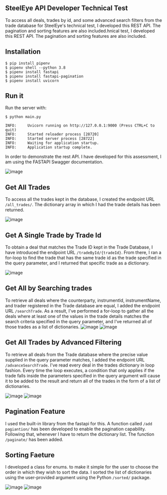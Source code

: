 ## SteelEye API Developer Technical Test

To access all deals, trades by id, and some advanced search filters from the trade database for SteelEye's technical test, I developed this REST API. The pagination and sorting features are also included.hnical test, I developed this REST API. The pagination and sorting features are also included.

## Installation
```console
$ pip install pipenv
$ pipenv shell --python 3.8
$ pipenv install fastapi
$ pipenv install fastapi-pagination
$ pipenv install uvicorn
```

## Run it
Run the server with:

```console
$ python main.py

INFO:     Uvicorn running on http://127.0.0.1:9000 (Press CTRL+C to quit)
INFO:     Started reloader process [28720]
INFO:     Started server process [28722]
INFO:     Waiting for application startup.
INFO:     Application startup complete.
```
In order to demonstrate the rest API. I have developed for this assessment, I am using the FASTAPI Swagger documentation.

![image](https://user-images.githubusercontent.com/88226781/177190789-da426622-8775-46b2-add5-6ac9ad311947.png)

## Get All Trades
To access all the trades kept in the database, I created the endpoint URL `/all_trades/`. The dictionary array in which I had the trade details has been returned.

![image](https://user-images.githubusercontent.com/88226781/177191117-8c21c00d-79b8-4276-8aea-a517d9b0af0e.png)

## Get A Single Trade by Trade Id
To obtain a deal that matches the Trade ID kept in the Trade Database, I have introduced the endpoint URL `/tradeById/{tradeId}`. From there, I ran a for-loop to find the trade that has the same trade id as the trade specified in the query parameter, and I returned that specific trade as a dictionary.

![image](https://user-images.githubusercontent.com/88226781/177191300-36cb7671-78f6-4382-8902-d68d99608e28.png)

## Get All by Searching trades 
To retrieve all deals where the counterparty, instrumentId, instrumentName, and trader registered in the Trade database are equal, I added the endpoint URL `/searchTrade`. As a result, I've performed a for-loop to gather all the deals where at least one of the values in the trade details matches the search criteria specified in the query parameter, and I've returned all of those trades as a list of dictionaries.
![image](https://user-images.githubusercontent.com/88226781/177191499-be4a716a-5003-4342-a463-f62be529c08d.png)
![image](https://user-images.githubusercontent.com/88226781/177191540-10e38f70-9966-43f5-8bfd-ae368c2cf099.png)

## Get All Trades by Advanced Filtering 
To retrieve all deals from the Trade database where the precise value supplied in the query parameter matches, I added the endpoint URL `/advanceSearchTrade`. I've read every deal in the trades dictionary in loop fashion. Every time the loop executes, a condition that only applies if the trade falls inside the parameters specified in the query argument will cause it to be added to the result and return all of the trades in the form of a list of dictionaries.

![image](https://user-images.githubusercontent.com/88226781/177191904-f1e96d4e-d70d-4819-93b7-5c6ecec9596e.png)
![image](https://user-images.githubusercontent.com/88226781/177191932-6a2c6821-4eee-4aae-bcdf-b0bdd2d43a21.png)

## Pagination Feature 
I used the built-in library from the fastapi for this. A function called `/add pagiantion/` has been developed to enable the pagination capability. Following that, whenever I have to return the dictionary list. The function `/paginate/` has been added.

## Sorting Faeture 
I developed a class for enums. to make it simple for the user to choose the order in which they wish to sort the data. I sorted the list of dictionaries using the user-provided argument using the Python `/sorted/` package.

![image](https://user-images.githubusercontent.com/88226781/177192159-6db79793-725e-4a84-b074-69666f8627c5.png)
![image](https://user-images.githubusercontent.com/88226781/177192206-de7ef559-37fb-468f-a7e5-71826dfa21a1.png)

